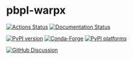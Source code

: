 # pbpl-warpx

[![Actions Status][actions-badge]][actions-link]
[![Documentation Status][rtd-badge]][rtd-link]

[![PyPI version][pypi-version]][pypi-link]
[![Conda-Forge][conda-badge]][conda-link]
[![PyPI platforms][pypi-platforms]][pypi-link]

[![GitHub Discussion][github-discussions-badge]][github-discussions-link]

<!-- SPHINX-START -->

<!-- prettier-ignore-start -->
[actions-badge]:            https://github.com/bnara/pbpl-warpx/workflows/CI/badge.svg
[actions-link]:             https://github.com/bnara/pbpl-warpx/actions
[conda-badge]:              https://img.shields.io/conda/vn/conda-forge/pbpl-warpx
[conda-link]:               https://github.com/conda-forge/pbpl-warpx-feedstock
[github-discussions-badge]: https://img.shields.io/static/v1?label=Discussions&message=Ask&color=blue&logo=github
[github-discussions-link]:  https://github.com/bnara/pbpl-warpx/discussions
[pypi-link]:                https://pypi.org/project/pbpl-warpx/
[pypi-platforms]:           https://img.shields.io/pypi/pyversions/pbpl-warpx
[pypi-version]:             https://img.shields.io/pypi/v/pbpl-warpx
[rtd-badge]:                https://readthedocs.org/projects/pbpl-warpx/badge/?version=latest
[rtd-link]:                 https://pbpl-warpx.readthedocs.io/en/latest/?badge=latest

<!-- prettier-ignore-end -->
